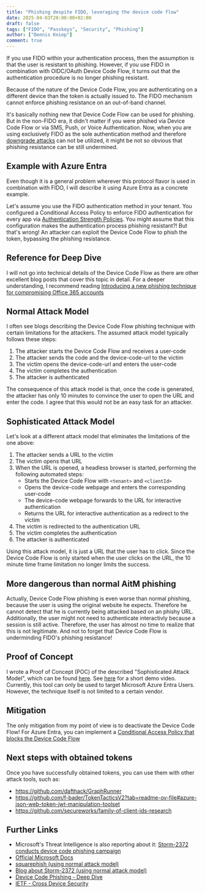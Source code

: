 ```yaml
---
title: "Phishing despite FIDO, leveraging the device code flow"
date: 2025-04-03T20:00:00+02:00
draft: false
tags: ["FIDO", "Passkeys", "Security", "Phishing"]
author: ["Dennis Kniep"]
comment: true
---
```


If you use FIDO within your authentication process, then the assumption is that the user is resistant to phishing.
However, if you use FIDO in combination with OIDC/OAuth Device Code Flow, it turns out that the authentication procedure is no longer phishing resistant.

Because of the nature of the Device Code Flow, you are authenticating on a different device than the token is actually issued to. The FIDO mechanism cannot enforce phishing resistance on an out-of-band channel.

It's basically nothing new that Device Code Flow can be used for phishing. But in the non-FIDO era, it didn't matter if you were phished via Device Code Flow or via SMS, Push, or Voice Authentication. Now, when you are using exclusively FIDO as the sole authentication method and therefore [downgrade attacks](https://medium.com/@yudasm/bypassing-windows-hello-for-business-for-phishing-181f2271dc02#c32b) can not be utilized, it might be not so obvious that phishing resistance can be still undermined.

## Example with Azure Entra

Even though it is a general problem wherever this protocol flavor is used in combination with FIDO, I will describe it using Azure Entra as a concrete example.

Let's assume you use the FIDO authentication method in your tenant. You configured a Conditional Access Policy to enforce FIDO authentication for every app via [Authentication Strength Policies](https://learn.microsoft.com/en-us/entra/identity/authentication/concept-authentication-strengths#how-multiple-conditional-access-authentication-strength-policies-are-evaluated-for-registering-security-info). You might assume that this configuration makes the authentication process phishing resistant?! But that's wrong! An attacker can exploit the Device Code Flow to phish the token, bypassing the phishing resistance.

## Reference for Deep Dive

I will not go into technical details of the Device Code Flow as there are other excellent blog posts that cover this topic in detail. For a deeper understanding, I recommend reading [Introducing a new phishing technique for compromising Office 365 accounts](https://aadinternals.com/post/phishing/)

## Normal Attack Model

I often see blogs describing the Device Code Flow phishing technique with certain limitations for the attackers. The assumed attack model typically follows these steps:

1. The attacker starts the Device Code Flow and receives a user-code
2. The attacker sends the code and the device-code-url to the victim
3. The victim opens the device-code-url and enters the user-code
4. The victim completes the authentication
5. The attacker is authenticated

The consequence of this attack model is that, once the code is generated, the attacker has only 10 minutes to convince the user to open the URL and enter the code. I agree that this would not be an easy task for an attacker.

## Sophisticated Attack Model

Let's look at a different attack model that eliminates the limitations of the one above:

1. The attacker sends a URL to the victim
2. The victim opens that URL
3. When the URL is opened, a headless browser is started, performing the following automated steps:
   - Starts the Device Code Flow with `<tenant>` and `<clientId>`
   - Opens the device-code webpage and enters the corresponding user-code
   - The device-code webpage forwards to the URL for interactive authentication
   - Returns the URL for interactive authentication as a redirect to the victim
4. The victim is redirected to the authentication URL
5. The victim completes the authentication
6. The attacker is authenticated

Using this attack model, it is just a URL that the user has to click. Since the Device Code Flow is only started when the user clicks on the URL, the 10 minute time frame limitation no longer limits the success.

## More dangerous than normal AitM phishing

Actually, Device Code Flow phishing is even worse than normal phishing, because the user is using the original website he expects. Therefore he cannot detect that he is currently being attacked based on an phishy URL. Additionally, the user might not need to authenticate interactivly because a session is still active. Therefore, the user has almost no time to realize that this is not legitimate. And not to forget that Device Code Flow is underminding FIDO's phishing resistance!

## Proof of Concept

I wrote a Proof of Concept (POC) of the described "Sophisticated Attack Model", which can be found [here](https://github.com/denniskniep/DeviceCodePhishing). See [here](https://gist.github.com/user-attachments/assets/bf6d1c2d-7199-4394-824d-e6f57e8136a2) for a short demo video.
Currently, this tool can only be used to target Microsoft Azure Entra Users. However, the technique itself is not limited to a certain vendor.

## Mitigation

The only mitigation from my point of view is to deactivate the Device Code Flow!
For Azure Entra, you can implement a [Conditional Access Policy that blocks the Device Code Flow](https://learn.microsoft.com/en-us/entra/identity/conditional-access/policy-block-authentication-flows)

## Next steps with obtained tokens

Once you have successfully obtained tokens, you can use them with other attack tools, such as:

- https://github.com/dafthack/GraphRunner
- https://github.com/f-bader/TokenTacticsV2?tab=readme-ov-file#azure-json-web-token-jwt-manipulation-toolset
- https://github.com/secureworks/family-of-client-ids-research

## Further Links

- Microsoft's Threat Intelligence is also reporting about it: [Storm-2372 conducts device code phishing campaign](https://www.microsoft.com/en-us/security/blog/2025/02/13/storm-2372-conducts-device-code-phishing-campaign/#:~:text=In%20device%20code%20phishing%2C%20threat,compromised%20account%20has%20access%20to)
- [Official Microsoft Docs](https://learn.microsoft.com/en-us/entra/identity-platform/v2-oauth2-device-code)
- [squarephish (using normal attack model)](https://github.com/secureworks/squarephish)
- [Blog about Storm-2372 (using normal attack model)](https://jeffreyappel.nl/how-to-protect-against-device-code-flow-abuse-storm-2372-attacks-and-block-the-authentication-flow/)
- [Device Code Phishing - Deep Dive](https://aadinternals.com/post/phishing/)
- [IETF - Cross Device Security](https://datatracker.ietf.org/doc/html/draft-ietf-oauth-cross-device-security#name-cross-device-protocols-and-)
